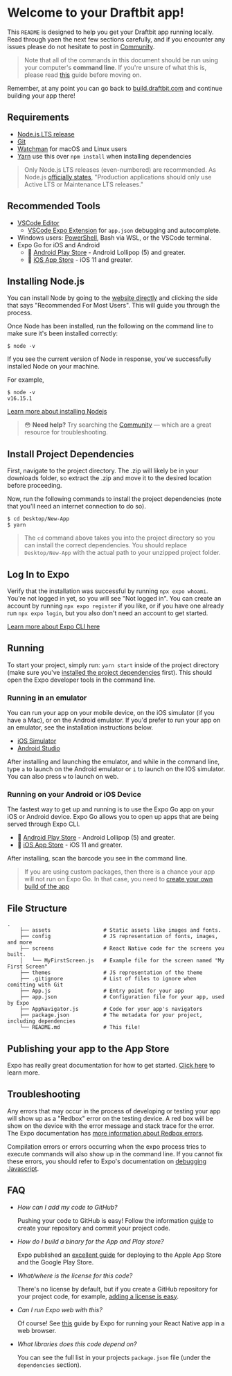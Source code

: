 # Welcome to your Draftbit app!

This `README` is designed to help you get your Draftbit app running locally. Read
through yaen the next few sections carefully, and if you encounter any issues please
do not hesitate to post in [Community](https://community.draftbit.com).

> Note that all of the commands in this document should be run using your
> computer's **command line**. If you're unsure of what this is, please read
> [this](https://tutorial.djangogirls.org/en/intro_to_command_line/) guide
> before moving on.

Remember, at any point you can go back to [build.draftbit.com](https://build.draftbit.com) and continue building your app
there!

## Requirements

- [Node.js LTS release](https://nodejs.org/en/)
- [Git](https://git-scm.com/)
- [Watchman](https://facebook.github.io/watchman/docs/install#buildinstall) for macOS and Linux users
- [Yarn](https://classic.yarnpkg.com/en/docs/install) use this over `npm install` when installing dependencies

> Only Node.js LTS releases (even-numbered) are recommended. As Node.js [officially states](https://nodejs.org/en/about/releases/), "Production applications should only use Active LTS or Maintenance LTS releases."

## Recommended Tools

- [VSCode Editor](https://code.visualstudio.com/download)
  - [VSCode Expo Extension](https://marketplace.visualstudio.com/items?itemName=expo.vscode-expo-tools) for `app.json` debugging and autocomplete.
- Windows users: [PowerShell](https://docs.microsoft.com/en-us/powershell/scripting/install/installing-powershell-core-on-windows), Bash via WSL, or the VSCode terminal.
- Expo Go for iOS and Android
  - 🤖 [Android Play Store](https://play.google.com/store/apps/details?id=host.exp.exponent) - Android Lollipop (5) and greater.
  - 🍎 [iOS App Store](https://itunes.com/apps/exponent) - iOS 11 and greater.

## Installing Node.js

You can install Node by going to the [website directly](https://nodejs.org/en/) and clicking the side that says "Recommended For Most Users". This will guide you through the process.

Once Node has been installed, run the following on the command line to make sure
it's been installed correctly:

```
$ node -v
```

If you see the current version of Node in response, you've successfully
installed Node on your machine.

For example,

```
$ node -v
v16.15.1
```

[Learn more about installing Nodejs](https://nodejs.dev/en/learn/how-to-install-nodejs/)

> 😳 **Need help?** Try searching the [Community](https://community.draftbit.com) &mdash; which are a great resource for troubleshooting.

## Install Project Dependencies

First, navigate to the project directory. The .zip will likely be in your
downloads folder, so extract the .zip and move it to the desired location
before proceeding.

Now, run the following commands to install the project dependencies (note that
you'll need an internet connection to do so).

```
$ cd Desktop/New-App
$ yarn
```

> The `cd` command above takes you into the project directory so you can install
> the correct dependencies. You should replace `Desktop/New-App` with the actual
> path to your unzipped project folder.

## Log In to Expo

Verify that the installation was successful by running `npx expo whoami`. You're not logged in yet, so you will see "Not logged in". You can create an account by running `npx expo register` if you like, or if you have one already run `npx expo login`, but you also don't need an account to get started.

[Learn more about Expo CLI here](https://docs.expo.io/get-started/installation/#installing-expo-cli)

## Running

To start your project, simply run: `yarn start` inside of the project directory
(make sure you've [installed the project dependencies](#install-project-dependencies) first). This should open the Expo
developer tools in the command line.

### Running in an emulator

You can run your app on your mobile device, on the iOS simulator (if you have
a Mac), or on the Android emulator. If you'd prefer to run your app on an
emulator, see the installation instructions below.

- [iOS Simulator](https://docs.expo.io/workflow/ios-simulator/)
- [Android Studio](https://docs.expo.io/workflow/android-studio-emulator/)

After installing and launching the emulator, and while in the command line, type `a` to launch on the Android emulator or `i` to launch on the IOS simulator. You can also press `w` to launch on web.

### Running on your Android or iOS Device

The fastest way to get up and running is to use the Expo Go app on your iOS or Android device. Expo Go allows you to open up apps that are being served through Expo CLI.

- 🤖 [Android Play Store](https://play.google.com/store/apps/details?id=host.exp.exponent) - Android Lollipop (5) and greater.
- 🍎 [iOS App Store](https://itunes.com/apps/exponent) - iOS 11 and greater.

After installing, scan the barcode you see in the command line.

> If you are using custom packages, then there is a chance your app will not run on Expo Go. In that case, you need to [create your own build of the app](https://docs.expo.dev/build/setup/)

## File Structure

```
.
    ├── assets                 # Static assets like images and fonts.
    ├── config                 # JS representation of fonts, images, and more
    ├── screens                # React Native code for the screens you built.
    │   └── MyFirstScreen.js   # Example file for the screen named "My First Screen"
    ├── themes                 # JS representation of the theme
    ├── .gitignore             # List of files to ignore when comitting with Git
    ├── App.js                 # Entry point for your app
    ├── app.json               # Configuration file for your app, used by Expo
    ├── AppNavigator.js        # Code for your app's navigators
    ├── package.json           # The metadata for your project, including dependencies
    └── README.md              # This file!
```

## Publishing your app to the App Store

Expo has really great documentation for how to get started. [Click here](https://docs.expo.dev/build/setup/) to learn more.

## Troubleshooting

Any errors that may occur in the process of developing or testing your app will show up as a "Redbox" error on the testing device. A red box will be show on the device with the error message and stack trace for the error. The Expo documentation has [more information about Redbox errors](https://docs.expo.dev/debugging/errors-and-warnings).

Compilation errors or errors occurring when the expo process tries to execute
commands will also show up in the command line. If you cannot fix these errors, you
should refer to Expo's documentation on [debugging
Javascript](https://docs.expo.dev/debugging/runtime-issues).

## FAQ

- _How can I add my code to GitHub?_

  Pushing your code to GitHub is easy! Follow the information
  [guide](https://help.github.com/en/github/getting-started-with-github/create-a-repo)
  to create your repository and commit your project code.

- _How do I build a binary for the App and Play store?_

  Expo published an [excellent
  guide](https://docs.expo.dev/build/setup/) for
  deploying to the Apple App Store and the Google Play Store.

- _What/where is the license for this code?_

  There's no license by default, but if you create a GitHub repository for your
  project code, for example, [adding a license is
  easy](https://help.github.com/en/github/building-a-strong-community/adding-a-license-to-a-repository).

- _Can I run Expo web with this?_

  Of course! See [this](https://docs.expo.dev/workflow/web/) guide by Expo for running your React Native app in
  a web browser.

- _What libraries does this code depend on?_

  You can see the full list in your projects `package.json` file (under the
  `dependencies` section).
